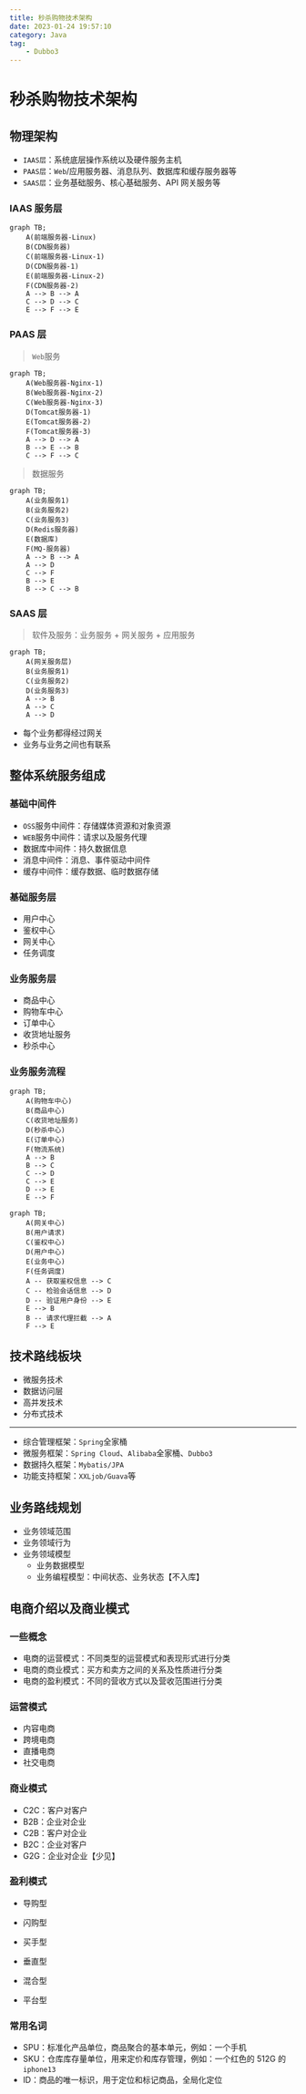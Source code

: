 ```yaml
---
title: 秒杀购物技术架构
date: 2023-01-24 19:57:10
category: Java
tag:
    - Dubbo3
---
```


# 秒杀购物技术架构

## 物理架构

-   `IAAS层`：系统底层操作系统以及硬件服务主机
-   `PAAS层`：`Web`/应用服务器、消息队列、数据库和缓存服务器等
-   `SAAS层`：业务基础服务、核心基础服务、API 网关服务等

### IAAS 服务层

```mermaid
graph TB;
	A(前端服务器-Linux)
	B(CDN服务器)
	C(前端服务器-Linux-1)
	D(CDN服务器-1)
	E(前端服务器-Linux-2)
	F(CDN服务器-2)
	A --> B --> A
	C --> D --> C
	E --> F --> E
```

### PAAS 层

> `Web`服务

```mermaid
graph TB;
	A(Web服务器-Nginx-1)
	B(Web服务器-Nginx-2)
	C(Web服务器-Nginx-3)
	D(Tomcat服务器-1)
	E(Tomcat服务器-2)
	F(Tomcat服务器-3)
	A --> D --> A
	B --> E --> B
	C --> F --> C
```

> 数据服务

```mermaid
graph TB;
	A(业务服务1)
	B(业务服务2)
	C(业务服务3)
	D(Redis服务器)
	E(数据库)
	F(MQ-服务器)
	A --> B --> A
	A --> D
	C --> F
	B --> E
	B --> C --> B
```

### SAAS 层

> 软件及服务：业务服务 + 网关服务 + 应用服务

```mermaid
graph TB;
	A(网关服务层)
	B(业务服务1)
	C(业务服务2)
	D(业务服务3)
	A --> B
	A --> C
	A --> D
```

-   每个业务都得经过网关
-   业务与业务之间也有联系

## 整体系统服务组成

### 基础中间件

-   `OSS`服务中间件：存储媒体资源和对象资源
-   `WEB`服务中间件：请求以及服务代理
-   数据库中间件：持久数据信息
-   消息中间件：消息、事件驱动中间件
-   缓存中间件：缓存数据、临时数据存储

### 基础服务层

-   用户中心
-   鉴权中心
-   网关中心
-   任务调度

### 业务服务层

-   商品中心
-   购物车中心
-   订单中心
-   收货地址服务
-   秒杀中心

### 业务服务流程

```mermaid
graph TB;
	A(购物车中心)
	B(商品中心)
	C(收货地址服务)
	D(秒杀中心)
	E(订单中心)
	F(物流系统)
	A --> B
	B --> C
	C --> D
	C --> E
	D --> E
	E --> F
```

```mermaid
graph TB;
	A(网关中心)
	B(用户请求)
	C(鉴权中心)
	D(用户中心)
	E(业务中心)
	F(任务调度)
	A -- 获取鉴权信息 --> C
	C -- 检验会话信息 --> D
	D -- 验证用户身份 --> E
	E --> B
	B -- 请求代理拦截 --> A
	F --> E
```

## 技术路线板块

-   微服务技术
-   数据访问层
-   高并发技术
-   分布式技术

---

-   综合管理框架：`Spring`全家桶
-   微服务框架：`Spring Cloud`、`Alibaba`全家桶、`Dubbo3`
-   数据持久框架：`Mybatis/JPA`
-   功能支持框架：`XXLjob/Guava`等

## 业务路线规划

-   业务领域范围
-   业务领域行为
-   业务领域模型
    -   业务数据模型
    -   业务编程模型：中间状态、业务状态【不入库】

## 电商介绍以及商业模式

### 一些概念

-   电商的运营模式：不同类型的运营模式和表现形式进行分类
-   电商的商业模式：买方和卖方之间的关系及性质进行分类
-   电商的盈利模式：不同的营收方式以及营收范围进行分类

### 运营模式

-   内容电商
-   跨境电商
-   直播电商
-   社交电商

### 商业模式

-   C2C：客户对客户
-   B2B：企业对企业
-   C2B：客户对企业
-   B2C：企业对客户
-   G2G：企业对企业【少见】

### 盈利模式

-   导购型
-   闪购型
-   买手型
-   垂直型
-   混合型

-   平台型

### 常用名词

-   SPU：标准化产品单位，商品聚合的基本单元，例如：一个手机
-   SKU：仓库库存量单位，用来定价和库存管理，例如：一个红色的 512G 的`iphone13`
-   ID：商品的唯一标识，用于定位和标记商品，全局化定位
